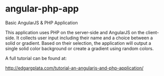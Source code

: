 # angular-php-app
Basic AngularJS &amp; PHP Application

This application uses PHP on the server-side and AngularJS on the client-side. It collects user input including their name and a choice between a solid or gradient. Based on their selection, the application will output a single solid color background or create a gradient using random colors.

A full tutorial can be found at:

http://edgargplata.com/tutorial-an-angularjs-and-php-application/
